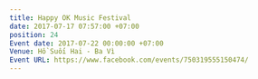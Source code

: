 ```yaml
---
title: Happy OK Music Festival
date: 2017-07-17 07:57:00 +07:00
position: 24
Event date: 2017-07-22 00:00:00 +07:00
Venue: Hồ Suối Hai - Ba Vì
Event URL: https://www.facebook.com/events/750319555150474/
---
```


